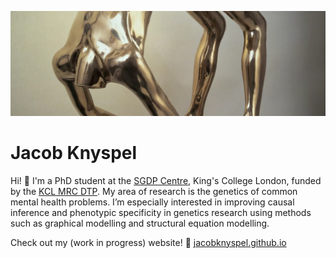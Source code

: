 ![Louise Bourgeois, 1993, Arch of Hysteria](statue.jpg)

# Jacob Knyspel

Hi! 👋 I'm a PhD student at the [SGDP Centre](https://www.kcl.ac.uk/sgdp), King's College London, funded by the [KCL MRC DTP](https://kcl-mrcdtp.com/). My area of research is the genetics of common mental health problems. I’m especially interested in improving causal inference and phenotypic specificity in genetics research using methods such as graphical modelling and structural equation modelling.

Check out my (work in progress) website! 🔗 [jacobknyspel.github.io](https://jacobknyspel.github.io/)



<!--
**jacobknyspel/jacobknyspel** is a ✨ _special_ ✨ repository because its `README.md` (this file) appears on your GitHub profile.

Here are some ideas to get you started:

- 🔭 I’m currently working on ...
- 🌱 I’m currently learning ...
- 👯 I’m looking to collaborate on ...
- 🤔 I’m looking for help with ...
- 💬 Ask me about ...
- 📫 How to reach me: ...
- 😄 Pronouns: ...
- ⚡ Fun fact: ...
-->

